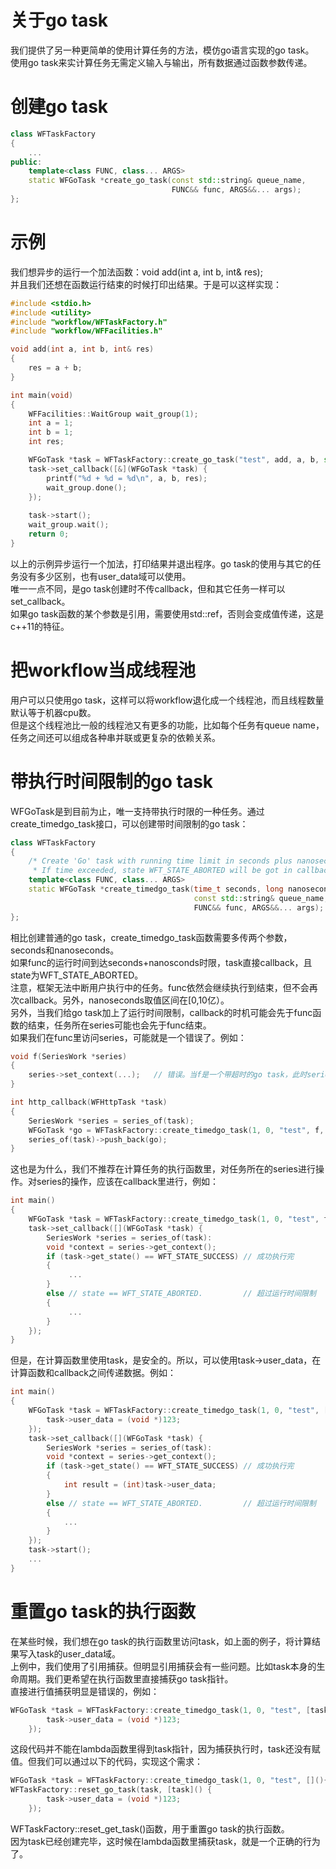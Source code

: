 # 关于go task

我们提供了另一种更简单的使用计算任务的方法，模仿go语言实现的go task。  
使用go task来实计算任务无需定义输入与输出，所有数据通过函数参数传递。

# 创建go task
~~~cpp
class WFTaskFactory
{
    ...
public:
    template<class FUNC, class... ARGS>
    static WFGoTask *create_go_task(const std::string& queue_name,
                                    FUNC&& func, ARGS&&... args);
};
~~~

# 示例
我们想异步的运行一个加法函数：void add(int a, int b, int& res);  
并且我们还想在函数运行结束的时候打印出结果。于是可以这样实现：
~~~cpp
#include <stdio.h>
#include <utility>
#include "workflow/WFTaskFactory.h"
#include "workflow/WFFacilities.h"

void add(int a, int b, int& res)
{
    res = a + b;
}

int main(void)
{
    WFFacilities::WaitGroup wait_group(1);
    int a = 1;
    int b = 1;
    int res;

    WFGoTask *task = WFTaskFactory::create_go_task("test", add, a, b, std::ref(res));
    task->set_callback([&](WFGoTask *task) {
        printf("%d + %d = %d\n", a, b, res);
        wait_group.done();
    });
 
    task->start();
    wait_group.wait();
    return 0;
}
~~~
以上的示例异步运行一个加法，打印结果并退出程序。go task的使用与其它的任务没有多少区别，也有user_data域可以使用。  
唯一一点不同，是go task创建时不传callback，但和其它任务一样可以set_callback。  
如果go task函数的某个参数是引用，需要使用std::ref，否则会变成值传递，这是c++11的特征。

# 把workflow当成线程池

用户可以只使用go task，这样可以将workflow退化成一个线程池，而且线程数量默认等于机器cpu数。  
但是这个线程池比一般的线程池又有更多的功能，比如每个任务有queue name，任务之间还可以组成各种串并联或更复杂的依赖关系。

# 带执行时间限制的go task
WFGoTask是到目前为止，唯一支持带执行时限的一种任务。通过create_timedgo_task接口，可以创建带时间限制的go task：
~~~cpp
class WFTaskFactory
{
    /* Create 'Go' task with running time limit in seconds plus nanoseconds.
     * If time exceeded, state WFT_STATE_ABORTED will be got in callback. */
    template<class FUNC, class... ARGS>
    static WFGoTask *create_timedgo_task(time_t seconds, long nanoseconds,
                                         const std::string& queue_name,
                                         FUNC&& func, ARGS&&... args);
};
~~~
相比创建普通的go task，create_timedgo_task函数需要多传两个参数，seconds和nanoseconds。  
如果func的运行时间到达seconds+nanosconds时限，task直接callback，且state为WFT_STATE_ABORTED。  
注意，框架无法中断用户执行中的任务。func依然会继续执行到结束，但不会再次callback。另外，nanoseconds取值区间在\[0,10亿）。  
另外，当我们给go task加上了运行时间限制，callback的时机可能会先于func函数的结束，任务所在series可能也会先于func结束。  
如果我们在func里访问series，可能就是一个错误了。例如：
~~~cpp
void f(SeriesWork *series)
{
    series->set_context(...);   // 错误。当f是一个带超时的go task，此时series可能已经失效了。
}

int http_callback(WFHttpTask *task)
{
    SeriesWork *series = series_of(task);
    WFGoTask *go = WFTaskFactory::create_timedgo_task(1, 0, "test", f, series);  // 1秒超时的go task
    series_of(task)->push_back(go);
}
~~~
这也是为什么，我们不推荐在计算任务的执行函数里，对任务所在的series进行操作。对series的操作，应该在callback里进行，例如：
~~~cpp
int main()
{
    WFGoTask *task = WFTaskFactory::create_timedgo_task(1, 0, "test", f);
    task->set_callback([](WFGoTask *task) {
        SeriesWork *series = series_of(task):
        void *context = series->get_context();
        if (task->get_state() == WFT_STATE_SUCCESS) // 成功执行完
        {
             ...
        }
        else // state == WFT_STATE_ABORTED.         // 超过运行时间限制
        {
             ...
        }
    });
}
~~~
但是，在计算函数里使用task，是安全的。所以，可以使用task->user_data，在计算函数和callback之间传递数据。例如：
~~~cpp
int main()
{
    WFGoTask *task = WFTaskFactory::create_timedgo_task(1, 0, "test", [&task]() {
        task->user_data = (void *)123;
    });
    task->set_callback([](WFGoTask *task) {
        SeriesWork *series = series_of(task):
        void *context = series->get_context();
        if (task->get_state() == WFT_STATE_SUCCESS) // 成功执行完
        {
		    int result = (int)task->user_data;
        }
        else // state == WFT_STATE_ABORTED.         // 超过运行时间限制
        {
		    ...
        }
    });
    task->start();
    ...
}
~~~~
# 重置go task的执行函数
在某些时候，我们想在go task的执行函数里访问task，如上面的例子，将计算结果写入task的user_data域。  
上例中，我们使用了引用捕获。但明显引用捕获会有一些问题。比如task本身的生命周期。我们更希望在执行函数里直接捕获go task指针。  
直接进行值捕获明显是错误的，例如：
~~~cpp
WFGoTask *task = WFTaskFactory::create_timedgo_task(1, 0, "test", [task]() {
        task->user_data = (void *)123;
    });
~~~
这段代码并不能在lambda函数里得到task指针，因为捕获执行时，task还没有赋值。但我们可以通过以下的代码，实现这个需求：
~~~cpp
WFGoTask *task = WFTaskFactory::create_timedgo_task(1, 0, "test", [](){});
WFTaskFactory::reset_go_task(task, [task]() {
        task->user_data = (void *)123;
    });
~~~
WFTaskFactory::reset_get_task()函数，用于重置go task的执行函数。  
因为task已经创建完毕，这时候在lambda函数里捕获task，就是一个正确的行为了。

